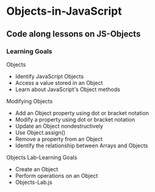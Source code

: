 # Objects-in-JavaScript
## Code along lessons on JS-Objects
### Learning Goals

Objects
- Identify JavaScript Objects
- Access a value stored in an Object
- Learn about JavaScript's Object methods

Modifying Objects
- Add an Object property using dot or bracket notation
- Modify a property using dot or bracket notation
- Update an Object nondestructively
- Use Object.assign()
- Remove a property from an Object
- Identify the relationship between Arrays and Objects

Objects Lab-Learning Goals
- Create an Object
- Perform operations on an Object
- Objects-Lab.js
